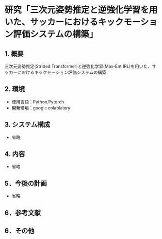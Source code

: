 # 研究「三次元姿勢推定と逆強化学習を用いた、サッカーにおけるキックモーション評価システムの構築」

## 1. 概要
三次元姿勢推定(Strided Transformer)と逆強化学習(Max-Ent IRL)を用いた、サッカーにおけるキックモーション評価システムの構築  


## 2. 環境
- 使用言語：Python,Pytorch
- 開発環境：google colablatory

## 3. システム構成
- 省略

## 4. 内容
- 省略

## 5．今後の計画
- 省略

## 6．参考文献

## 6．その他
